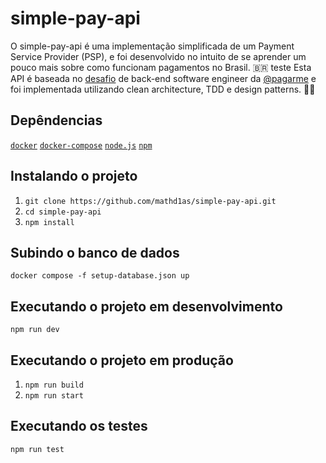 # simple-pay-api
O simple-pay-api é uma implementação simplificada de um Payment Service Provider (PSP), e foi desenvolvido no intuito de se aprender um pouco mais sobre como funcionam pagamentos no Brasil. :brazil: 
teste
Esta API é baseada no [desafio](https://github.com/pagarme/vagas/blob/master/desafios/software-engineer-backend/README.md) de back-end software engineer da [@pagarme](https://github.com/pagarme) e foi implementada utilizando clean architecture, TDD e design patterns. :man_technologist:

## Depêndencias
[``docker``](https://www.docker.com/)
[``docker-compose``](https://docs.docker.com/compose/)
[``node.js``](https://nodejs.org/en/)
[``npm``](https://www.npmjs.com/)

## Instalando o projeto
1. ``git clone https://github.com/mathd1as/simple-pay-api.git``
2. ``cd simple-pay-api``
3. ``npm install``

## Subindo o banco de dados
``docker compose -f setup-database.json up``

## Executando o projeto em desenvolvimento
``npm run dev``

## Executando o projeto em produção
1. ``npm run build``
2. ``npm run start``

## Executando os testes
``npm run test``
